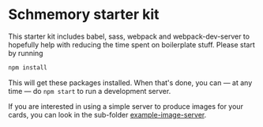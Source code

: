 # Schmemory starter kit

This starter kit includes babel, sass, webpack and webpack-dev-server to hopefully help with reducing the time spent on boilerplate stuff. Please start by running

```bash
npm install
```

This will get these packages installed. When that's done, you can — at any time — do `npm start` to run a development server.

If you are interested in using a simple server to produce images for your cards, you can look in the sub-folder [example-image-server](./example-image-server).

